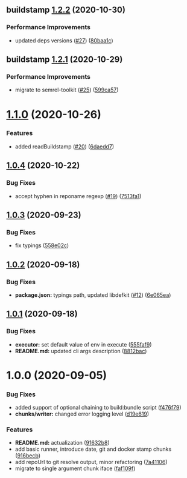 ## buildstamp [1.2.2](https://github.com/qiwi/buildstamp/compare/buildstamp@1.2.1...buildstamp@1.2.2) (2020-10-30)


### Performance Improvements

* updated deps versions ([#27](https://github.com/qiwi/buildstamp/issues/27)) ([80baa1c](https://github.com/qiwi/buildstamp/commit/80baa1c30f37614d51792c3d14f2f1ffccadf0bc))

## buildstamp [1.2.1](https://github.com/qiwi/buildstamp/compare/buildstamp@1.2.0...buildstamp@1.2.1) (2020-10-29)


### Performance Improvements

* migrate to semrel-toolkit ([#25](https://github.com/qiwi/buildstamp/issues/25)) ([599ca57](https://github.com/qiwi/buildstamp/commit/599ca57f904d574e59e675690de9da079e188298))

# [1.1.0](https://github.com/qiwi/buildstamp/compare/v1.0.4...v1.1.0) (2020-10-26)


### Features

* added readBuildstamp ([#20](https://github.com/qiwi/buildstamp/issues/20)) ([6daedd7](https://github.com/qiwi/buildstamp/commit/6daedd7ec3eef61fe78f4b7e6d857c6c8e73f74d))

## [1.0.4](https://github.com/qiwi/buildstamp/compare/v1.0.3...v1.0.4) (2020-10-22)


### Bug Fixes

* accept hyphen in reponame regexp ([#19](https://github.com/qiwi/buildstamp/issues/19)) ([7513fa1](https://github.com/qiwi/buildstamp/commit/7513fa1ed8f62625e82074fddf8b864bc07a5011))

## [1.0.3](https://github.com/qiwi/buildstamp/compare/v1.0.2...v1.0.3) (2020-09-23)


### Bug Fixes

* fix typings ([558e02c](https://github.com/qiwi/buildstamp/commit/558e02ca41dd9ef35ac5a4062824a2567be8c0c1))

## [1.0.2](https://github.com/qiwi/buildstamp/compare/v1.0.1...v1.0.2) (2020-09-18)


### Bug Fixes

* **package.json:** typings path, updated libdefkit ([#12](https://github.com/qiwi/buildstamp/issues/12)) ([6e065ea](https://github.com/qiwi/buildstamp/commit/6e065ea0d73c828a476c89422f90917e0401e3e7))

## [1.0.1](https://github.com/qiwi/buildstamp/compare/v1.0.0...v1.0.1) (2020-09-18)


### Bug Fixes

* **executor:** set default value of env in execute ([555faf9](https://github.com/qiwi/buildstamp/commit/555faf952c99cc7ee9e44de62789853460b4fc63))
* **README.md:** updated cli args description ([8812bac](https://github.com/qiwi/buildstamp/commit/8812bac8585ffef909b80e443861c0ce475f7dd0))

# 1.0.0 (2020-09-05)


### Bug Fixes

* added support of optional chaining to build:bundle script ([f476f79](https://github.com/qiwi/buildstamp/commit/f476f79c64415ca5039cb070ec7c7f5af85b3ca2))
* **chunks/writer:** changed error logging level ([d19e619](https://github.com/qiwi/buildstamp/commit/d19e619dfbadd7da9b128de671f8411e5ad8778b))


### Features

* **README.md:** actualization ([91632b8](https://github.com/qiwi/buildstamp/commit/91632b80291c08e1eb3a56ffbba35e54f72e503f))
* add basic runner, introduce date, git and docker stamp chunks ([916becb](https://github.com/qiwi/buildstamp/commit/916becbf9e1906acf270090e46e23fb0caa54ef0))
* add repoUrl to git resolve output, minor refactoring ([7a41106](https://github.com/qiwi/buildstamp/commit/7a4110661555a9fac8679dcccf8951693056c09b))
* migrate to single argument chunk iface ([faf109f](https://github.com/qiwi/buildstamp/commit/faf109ff20d0b8e493b648a55bc713192c42a78c))
